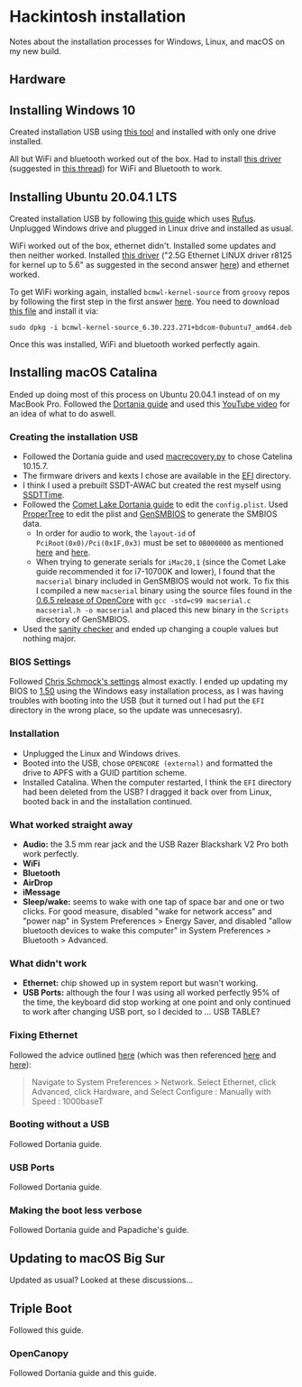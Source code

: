 # Hackintosh installation

Notes about the installation processes for Windows, Linux, and macOS on my new build.

## Hardware

## Installing Windows 10

Created installation USB using [this tool](https://www.microsoft.com/en-gb/software-download/windows10ISO) and installed with only one drive installed.

All but WiFi and bluetooth worked out of the box. Had to install [this driver](http://en.fenvi.com/en/download_zx.php) (suggested in [this thread](https://www.tonymacx86.com/threads/a-perfect-and-simple-solution-bcm94331-94360-drivers-for-windows-10-8-7.302090/)) for WiFi and Bluetooth to work.

## Installing Ubuntu 20.04.1 LTS

Created installation USB by following [this guide](https://ubuntu.com/tutorials/create-a-usb-stick-on-windows#1-overview) which uses [Rufus](https://rufus.ie/). Unplugged Windows drive and plugged in Linux drive and installed as usual.

WiFi worked out of the box, ethernet didn't. Installed some updates and then neither worked. Installed [this driver](https://www.realtek.com/en/component/zoo/category/network-interface-controllers-10-100-1000m-gigabit-ethernet-pci-express-software) ("2.5G Ethernet LINUX driver r8125 for kernel up to 5.6" as suggested in the second answer [here](https://askubuntu.com/questions/1259947/cant-get-rtl8125b-working-on-20-04)) and ethernet worked.

To get WiFi working again, installed `bcmwl-kernel-source` from `groovy` repos by following the first step in the first answer [here](https://askubuntu.com/questions/1305699/bcmwl-kernel-source-broken-on-kernel-5-8-0-34-generic). You need to download [this file](http://mirrors.kernel.org/ubuntu/pool/restricted/b/bcmwl/bcmwl-kernel-source_6.30.223.271+bdcom-0ubuntu7_amd64.deb) and install it via:

```
sudo dpkg -i bcmwl-kernel-source_6.30.223.271+bdcom-0ubuntu7_amd64.deb
```

Once this was installed, WiFi and bluetooth worked perfectly again.

## Installing macOS Catalina

Ended up doing most of this process on Ubuntu 20.04.1 instead of on my MacBook Pro. Followed the [Dortania guide](https://dortania.github.io/OpenCore-Install-Guide/) and used this [YouTube video](https://www.youtube.com/watch?v=eUnVzJsINCI) for an idea of what to do aswell.

<!-- THIS WAS ALL FOLLOWING THE SHMOCK GUIDE AND I REDID IT ALL ON LINUX INSTEAD OF MAC:

### Creating the installation USB

- Downloaded the "Install macOS Catalina" application via [this link](https://go.redirectingat.com/?id=803X112722&xcust=41-3629363-11-0000000&sref=https%3A%2F%2Fwww.macworld.co.uk%2Fhow-to%2Fdownload-old-os-x-3629363%2F&xs=1&url=https%3A%2F%2Fapps.apple.com%2Fsg%2Fapp%2Fmacos-catalina%2Fid1466841314%3Fmt%3D12) (open it in Safari on a Mac).
- Used Disk Utility to format the installation USB to Mac OS Extended (Journaled) with a GUID Partition Scheme.
- Finally, typed `sudo /Applications/Install\ macOS\ Catalina.app/Contents/Resources/createinstallmedia --volume /Volumes/MyVolume` in the terminal to create the installer.

### Creating an EFI folder

- Mounted the EFI partition of "Install macOS Catalina" using [Hackintool](https://github.com/headkaze/Hackintool).
- Downloaded a premade EFI folder from [Chris Schmock's repo](https://github.com/SchmockLord/Hackintosh-Intel-i9-10900k-AsRock-Z490-Phantom-ITX-TB3) and copied it to the EFI partition.
- Renamed `config_iMac20,2_iGPU_computing_only.plist` to `config.plist` (inside `EFI/OC`).
- Followed [this guide](https://dortania.github.io/OpenCore-Post-Install/universal/iservices.html#generate-a-new-serial) to generate new `MLB`, `SystemSerialNumber`, and `SystemUUID` serial numbers. I used [GenSMBOIS](https://github.com/corpnewt/GenSMBIOS) and used a serial that wasn't "valid", since the guide (and every answer I found online) said that this normally works.
- Used [PlistEdit Pro](https://www.fatcatsoftware.com/plisteditpro/) to paste the serials into the relevant fields in `Root > PlatformInfo > Generic` in `config.plist`. -->

### Creating the installation USB

- Followed the Dortania guide and used [macrecovery.py](https://github.com/acidanthera/OpenCorePkg/releases) to chose Catelina 10.15.7.
- The firmware drivers and kexts I chose are available in the [EFI](EFI) directory.
- I think I used a prebuilt SSDT-AWAC but created the rest myself using [SSDTTime](https://github.com/corpnewt/SSDTTime).
- Followed the [Comet Lake Dortania guide](https://dortania.github.io/OpenCore-Install-Guide/config.plist/comet-lake.html#starting-point) to edit the `config.plist`. Used [ProperTree](https://github.com/corpnewt/ProperTree) to edit the plist and [GenSMBIOS](https://github.com/corpnewt/GenSMBIOS) to generate the SMBIOS data.
    - In order for audio to work, the `layout-id` of `PciRoot(0x0)/Pci(0x1F,0x3)` must be set to `0B000000` as mentioned [here](https://www.reddit.com/r/hackintosh/comments/i3pega/z490_itx_guide/) and [here](https://github.com/SchmockLord/Hackintosh-Intel-i9-10900k-AsRock-Z490-Phantom-ITX-TB3).
    - When trying to generate serials for `iMac20,1` (since the Comet Lake guide recommended it for i7-10700K and lower), I found that the `macserial` binary included in GenSMBIOS would not work. To fix this I compiled a new `macserial` binary using the source files found in the [0.6.5 release of OpenCore](https://github.com/acidanthera/OpenCorePkg/releases) with `gcc -std=c99 macserial.c macserial.h -o macserial` and placed this new binary in the `Scripts` directory of GenSMBIOS.
- Used the [sanity checker](https://opencore.slowgeek.com/) and ended up changing a couple values but nothing major.

### BIOS Settings

Followed [Chris Schmock's settings](https://github.com/SchmockLord/Hackintosh-Intel-i9-10900k-AsRock-Z490-Phantom-ITX-TB3) almost exactly. I ended up updating my BIOS to [1.50](https://www.asrock.com/mb/Intel/Z490%20Phantom%20Gaming-ITXTB3/index.asp#BIOS) using the Windows easy installation process, as I was having troubles with booting into the USB (but it turned out I had put the `EFI` directory in the wrong place, so the update was unnecesasry).

### Installation

- Unplugged the Linux and Windows drives.
- Booted into the USB, chose `OPENCORE (external)` and formatted the drive to APFS with a GUID partition scheme.
- Installed Catalina. When the computer restarted, I think the `EFI` directory had been deleted from the USB? I dragged it back over from Linux, booted back in and the installation continued.

### What worked straight away

- **Audio:** the 3.5 mm rear jack and the USB Razer Blackshark V2 Pro both work perfectly.
- **WiFi**
- **Bluetooth**
- **AirDrop**
- **iMessage**
- **Sleep/wake:** seems to wake with one tap of space bar and one or two clicks. For good measure, disabled "wake for network access" and "power nap" in System Preferences > Energy Saver, and disabled "allow bluetooth devices to wake this computer" in System Preferences > Bluetooth > Advanced.

### What didn't work

- **Ethernet:** chip showed up in system report but wasn't working.
- **USB Ports:** although the four I was using all worked perfectly 95% of the time, the keyboard did stop working at one point and only continued to work after changing USB port, so I decided to ... USB TABLE?

### Fixing Ethernet

Followed the advice outlined [here](https://www.reddit.com/r/hackintosh/comments/i3pega/z490_itx_guide/) (which was then referenced [here](https://github.com/SchmockLord/Hackintosh-Intel-i9-10900k-AsRock-Z490-Phantom-ITX-TB3/issues/25) and [here](https://github.com/SchmockLord/Hackintosh-Intel-i9-10900k-AsRock-Z490-Phantom-ITX-TB3/issues/4)):

> Navigate to System Preferences > Network. Select Ethernet, click Advanced, click Hardware, and Select Configure : Manually with Speed : 1000baseT

### Booting without a USB

Followed Dortania guide.

### USB Ports

Followed Dortania guide.

### Making the boot less verbose

Followed Dortania guide and Papadiche's guide.

## Updating to macOS Big Sur

Updated as usual? Looked at these discussions...

## Triple Boot

Followed this guide.

### OpenCanopy

Followed Dortania guide and this guide.